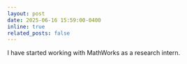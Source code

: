 ```yaml
---
layout: post
date: 2025-06-16 15:59:00-0400
inline: true
related_posts: false
---
```


I have started working with MathWorks as a research intern.
